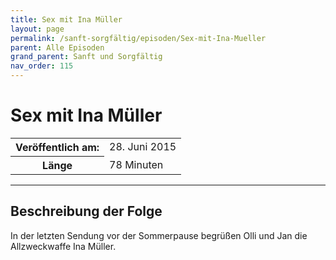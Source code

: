 ```yaml
---
title: Sex mit Ina Müller
layout: page
permalink: /sanft-sorgfältig/episoden/Sex-mit-Ina-Mueller
parent: Alle Episoden
grand_parent: Sanft und Sorgfältig
nav_order: 115
---
```


# Sex mit Ina Müller
<table class="resp-table dcf-table dcf-table-responsive dcf-table-bordered dcf-table-striped dcf-w-100%">
                    <tbody>
                        <tr>
                            <th scope="row">Veröffentlich am:</th>
                            <td data-label="Veröffentlich am:">28. Juni 2015</td>
                        </tr>
                        <tr>
                            <th scope="row">Länge </th>
                            <td data-label="Länge ">78 Minuten</td>
                        </tr></tbody>
                </table>

***

## Beschreibung der Folge

<div>
In der letzten Sendung vor der Sommerpause begrüßen Olli und Jan die Allzweckwaffe Ina Müller.  
</div>

